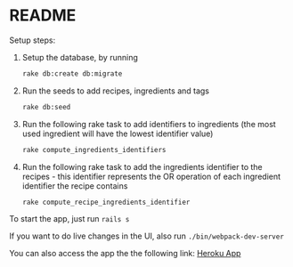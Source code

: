 # README

Setup steps:

1. Setup the database, by running

   ```bash
   rake db:create db:migrate
   ```
2. Run the seeds to add recipes, ingredients and tags

   ```bash
   rake db:seed
   ```
3. Run the following rake task to add identifiers to ingredients (the most used ingredient will have the lowest identifier value)

   ```bash
   rake compute_ingredients_identifiers
   ```
4. Run the following rake task to add the ingredients identifier to the recipes - this identifier represents the OR operation of each ingredient identifier the recipe contains

   ```bash
   rake compute_recipe_ingredients_identifier
   ```

To start the app, just run `rails s`

If you want to do live changes in the UI, also run `./bin/webpack-dev-server`


You can also access the app the the following link: [Heroku App](https://dish-suggestion-pennylane.herokuapp.com/)

